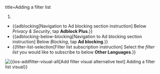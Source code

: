 title=Adding a filter list

<? include filter-list-info ?>

1. <? include open-setting-ios ?>
* {{adblocking[Navigation to Ad blocking section instruction] Below <em>Privacy & Security</em>, tap <strong>Adblock Plus</strong>.}}
* {{adblocking-below-blocking[Navigation to Ad blocking section instruction] Below <em>Blocking</em>, tap <strong>Ad blocking</strong>.}}
* {{filter-list-selection[Filter list subscription instruction] Select the <em>filter list</em> you would like to subscribe to below <strong>Other Languages</strong>.}}

![{{ios-addfilter-visual-alt[Add filter visual alternative text] Adding a filter list visual}}](images/ios-addfilter-visual.png)
